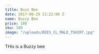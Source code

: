 ```yaml
---
title: Buzz Bee
date: 2017-06-29 21:22:00 Z
name: Buzzy Bee
price: 100
sku: 100
image: "/uploads/BEES_CL_MALE_TSHIRT.jpg"
---
```


THis is a Buzzy bee